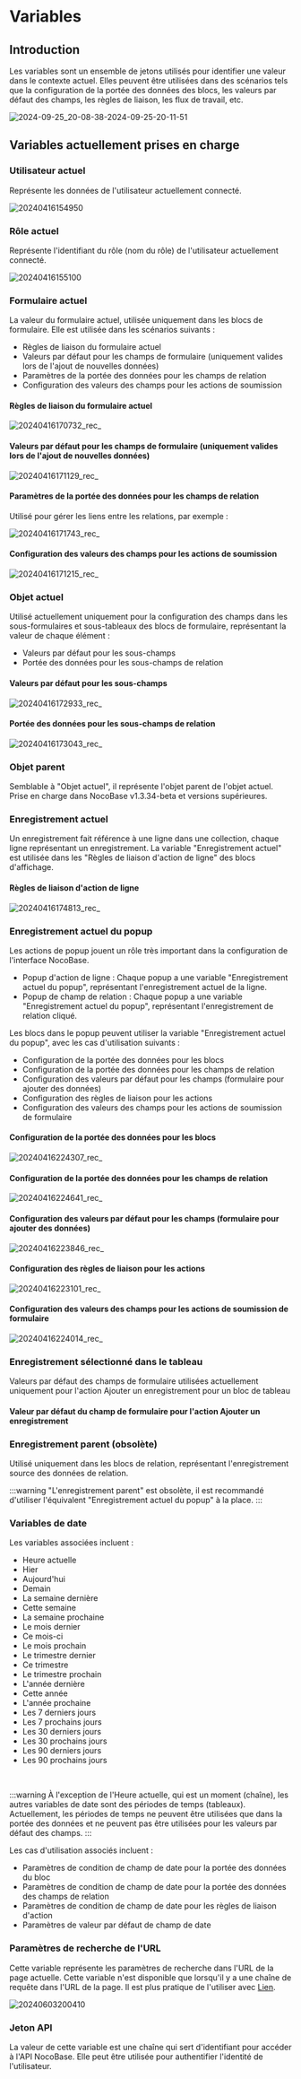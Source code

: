 # Variables

## Introduction
Les variables sont un ensemble de jetons utilisés pour identifier une valeur dans le contexte actuel. Elles peuvent être utilisées dans des scénarios tels que la configuration de la portée des données des blocs, les valeurs par défaut des champs, les règles de liaison, les flux de travail, etc.

![2024-09-25_20-08-38-2024-09-25-20-11-51](https://static-docs.nocobase.com/2024-09-25_20-08-38-2024-09-25-20-11-51.png)

## Variables actuellement prises en charge

### Utilisateur actuel

Représente les données de l'utilisateur actuellement connecté.

![20240416154950](https://static-docs.nocobase.com/20240416154950.png)

### Rôle actuel

Représente l'identifiant du rôle (nom du rôle) de l'utilisateur actuellement connecté.

![20240416155100](https://static-docs.nocobase.com/20240416155100.png)

### Formulaire actuel

La valeur du formulaire actuel, utilisée uniquement dans les blocs de formulaire. Elle est utilisée dans les scénarios suivants :

- Règles de liaison du formulaire actuel
- Valeurs par défaut pour les champs de formulaire (uniquement valides lors de l'ajout de nouvelles données)
- Paramètres de la portée des données pour les champs de relation
- Configuration des valeurs des champs pour les actions de soumission

#### Règles de liaison du formulaire actuel

![20240416170732_rec_](https://static-docs.nocobase.com/20240416170732_rec_.gif)

#### Valeurs par défaut pour les champs de formulaire (uniquement valides lors de l'ajout de nouvelles données)

![20240416171129_rec_](https://static-docs.nocobase.com/20240416171129_rec_.gif)

#### Paramètres de la portée des données pour les champs de relation

Utilisé pour gérer les liens entre les relations, par exemple :

![20240416171743_rec_](https://static-docs.nocobase.com/20240416171743_rec_.gif)

#### Configuration des valeurs des champs pour les actions de soumission

![20240416171215_rec_](https://static-docs.nocobase.com/20240416171215_rec_.gif)

### Objet actuel

Utilisé actuellement uniquement pour la configuration des champs dans les sous-formulaires et sous-tableaux des blocs de formulaire, représentant la valeur de chaque élément :

- Valeurs par défaut pour les sous-champs
- Portée des données pour les sous-champs de relation

#### Valeurs par défaut pour les sous-champs

![20240416172933_rec_](https://static-docs.nocobase.com/20240416172933_rec_.gif)

#### Portée des données pour les sous-champs de relation

![20240416173043_rec_](https://static-docs.nocobase.com/20240416173043_rec_.gif)

### Objet parent

Semblable à "Objet actuel", il représente l'objet parent de l'objet actuel. Prise en charge dans NocoBase v1.3.34-beta et versions supérieures.

### Enregistrement actuel

Un enregistrement fait référence à une ligne dans une collection, chaque ligne représentant un enregistrement. La variable "Enregistrement actuel" est utilisée dans les "Règles de liaison d'action de ligne" des blocs d'affichage.

#### Règles de liaison d'action de ligne

![20240416174813_rec_](https://static-docs.nocobase.com/20240416174813_rec_.gif)

### Enregistrement actuel du popup

Les actions de popup jouent un rôle très important dans la configuration de l'interface NocoBase.

- Popup d'action de ligne : Chaque popup a une variable "Enregistrement actuel du popup", représentant l'enregistrement actuel de la ligne.
- Popup de champ de relation : Chaque popup a une variable "Enregistrement actuel du popup", représentant l'enregistrement de relation cliqué.

Les blocs dans le popup peuvent utiliser la variable "Enregistrement actuel du popup", avec les cas d'utilisation suivants :

- Configuration de la portée des données pour les blocs
- Configuration de la portée des données pour les champs de relation
- Configuration des valeurs par défaut pour les champs (formulaire pour ajouter des données)
- Configuration des règles de liaison pour les actions
- Configuration des valeurs des champs pour les actions de soumission de formulaire

#### Configuration de la portée des données pour les blocs

![20240416224307_rec_](https://static-docs.nocobase.com/20240416224307_rec_.gif)

#### Configuration de la portée des données pour les champs de relation

![20240416224641_rec_](https://static-docs.nocobase.com/20240416224641_rec_.gif)

#### Configuration des valeurs par défaut pour les champs (formulaire pour ajouter des données)

![20240416223846_rec_](https://static-docs.nocobase.com/20240416223846_rec_.gif)

#### Configuration des règles de liaison pour les actions

![20240416223101_rec_](https://static-docs.nocobase.com/20240416223101_rec_.gif)

#### Configuration des valeurs des champs pour les actions de soumission de formulaire

![20240416224014_rec_](https://static-docs.nocobase.com/20240416224014_rec_.gif)

### Enregistrement sélectionné dans le tableau

Valeurs par défaut des champs de formulaire utilisées actuellement uniquement pour l'action Ajouter un enregistrement pour un bloc de tableau

#### Valeur par défaut du champ de formulaire pour l'action Ajouter un enregistrement

### Enregistrement parent (obsolète)

Utilisé uniquement dans les blocs de relation, représentant l'enregistrement source des données de relation.

:::warning
"L'enregistrement parent" est obsolète, il est recommandé d'utiliser l'équivalent "Enregistrement actuel du popup" à la place.
:::

### Variables de date

Les variables associées incluent :

- Heure actuelle
- Hier
- Aujourd'hui
- Demain
- La semaine dernière
- Cette semaine
- La semaine prochaine
- Le mois dernier
- Ce mois-ci
- Le mois prochain
- Le trimestre dernier
- Ce trimestre
- Le trimestre prochain
- L'année dernière
- Cette année
- L'année prochaine
- Les 7 derniers jours
- Les 7 prochains jours
- Les 30 derniers jours
- Les 30 prochains jours
- Les 90 derniers jours
- Les 90 prochains jours

<br />

:::warning
À l'exception de l'Heure actuelle, qui est un moment (chaîne), les autres variables de date sont des périodes de temps (tableaux). Actuellement, les périodes de temps ne peuvent être utilisées que dans la portée des données et ne peuvent pas être utilisées pour les valeurs par défaut des champs.
:::

Les cas d'utilisation associés incluent :

- Paramètres de condition de champ de date pour la portée des données du bloc
- Paramètres de condition de champ de date pour la portée des données des champs de relation
- Paramètres de condition de champ de date pour les règles de liaison d'action
- Paramètres de valeur par défaut de champ de date

### Paramètres de recherche de l'URL

Cette variable représente les paramètres de recherche dans l'URL de la page actuelle. Cette variable n'est disponible que lorsqu'il y a une chaîne de requête dans l'URL de la page. Il est plus pratique de l'utiliser avec [Lien](/handbook/ui/actions/types/link).

![20240603200410](https://static-docs.nocobase.com/20240603200410.gif)

### Jeton API

La valeur de cette variable est une chaîne qui sert d'identifiant pour accéder à l'API NocoBase. Elle peut être utilisée pour authentifier l'identité de l'utilisateur.
